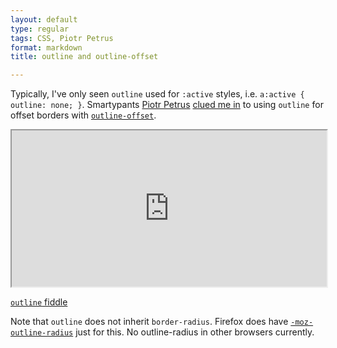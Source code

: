 ```yaml
---
layout: default
type: regular
tags: CSS, Piotr Petrus
format: markdown
title: outline and outline-offset

---
```

Typically, I've only seen `outline` used for `:active` styles, i.e. `a:active { outline: none; }`. Smartypants [Piotr Petrus](http://riddle.pl/) [clued me in](http://jsfiddle.net/6jyEW/) to using `outline` for offset borders with [`outline-offset`](//developer.mozilla.org/en/CSS/outline).

<iframe style="width: 100%; height: 250px" src="http://jsfiddle.net/desandro/5ZJXT/embedded/result,css,html/"> </iframe>

[`outline` fiddle](http://jsfiddle.net/desandro/5ZJXT)

Note that `outline` does not inherit `border-radius`. Firefox does have [`-moz-outline-radius`](//developer.mozilla.org/en/CSS/-moz-outline-radius) just for this. No outline-radius in other browsers currently.